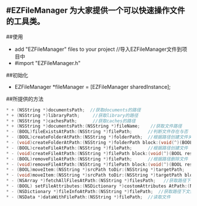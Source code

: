 #EZFileManager
为大家提供一个可以快速操作文件的工具类。
-------------------------
##使用
* add "EZFileManager" files to your project   //导入EZFileManager文件到项目中
* #import "EZFileManager.h"

##初始化
* EZFileManager *fileManager = [EZFileManager sharedInstance];

##所提供的方法
``` objective-c
* + (NSString *)documentsPath;  //获取documents的路径
* + (NSString *)libraryPath;     //获取library的路径
* + (NSString *)cachesPath;      //获取caches的路径
* + (NSString *)documentsPath:(NSString *)fileName;    //获取文件路径
* - (BOOL)fileExistsAtPath:(NSString *)filePath;      //判断文件存在与否
* - (BOOL)createFolderAtPath:(NSString *)folderPath;  //根据路径创建文件夹
* - (void)createFolderAtPath:(NSString *)folderPath block:(void(^)(BOOL result))block;    //根据路径创建文件夹
* - (BOOL)createFileAtPath:(NSString *)filePath;      //根据路径创建文件
* - (void)createFileAtPath:(NSString *)filePath block:(void(^)(BOOL result))block;        //根据路径创建文件
* - (BOOL)removeFileAtPath:(NSString *)filePath;      //根据路径删除文件
* - (void)removeFileAtPath:(NSString *)filePath block:(void(^)(BOOL result))block;        //根据路径删除文件
* - (BOOL)moveItem:(NSString *)srcPath toDir:(NSString *)targetPath;                      //移动文件到指定目录下
* - (void)moveItem:(NSString *)srcPath toDir:(NSString *)targetPath block:(void(^)(BOOL result))block;//移动文件到指定目录下
* - (NSArray *)fetchAllFilesAtPath:(NSString *)filesPath;   //获取路径下所有文件
* - (BOOL) setFileAttributes:(NSDictionary *)costomAttributes AtPath:(NSString *)filesPath; //设置文件自定义属性
* - (NSDictionary *)fileInfoAtPath:(NSString *)filePath;  //获取路径下文件的详细信息
* - (NSData *)dataWithFilePath:(NSString *)filePath;  //读取文件
```
